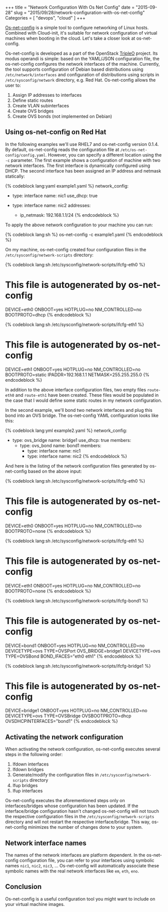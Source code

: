 +++
title = "Network Configuration With Os Net Config"
date = "2015-09-28"
slug = "2015/09/28/network-configuration-with-os-net-config"
Categories = [ "devops", "cloud" ]
+++

[Os-net-config](https://github.com/openstack/os-net-config "os-net-config") is a simple tool to configure networking of Linux hosts. Combined with Cloud-init, it's suitable for network configuration of virtual machines when booting in the cloud. Let's take a closer look at os-net-config.

<!--more-->

Os-net-config is developed as a part of the OpenStack [TripleO](https://wiki.openstack.org/wiki/TripleO "TripleO") project. Its modus operandi is simple: based on the YAML/JSON configuration file, the os-net-config configures the network interfaces of the machine. Currently, the tool supports configuration of Debian based distributions using `/etc/network/interfaces` and configuration of distributions using scripts in `/etc/sysconfig/network` directory, e.g. Red Hat. Os-net-config allows the user to:

1. Assign IP addresses to interfaces
2. Define static routes
3. Create VLAN subinterfaces
4. Create OVS bridges
5. Create OVS bonds (not implemented on Debian)

## Using os-net-config on Red Hat

In the following examples we'll use RHEL7 and os-net-config version 0.1.4. By default, os-net-config reads the configuration file at `/etc/os-net-config/config.yaml`. However, you can specify a different location using the `-c` parameter. The first example shows a configuration of machine with two network interfaces. The first interface is dynamically configured using DHCP. The second interface has been assigned an IP address and netmask statically:

{% codeblock lang:yaml example1.yaml %}
network_config:
  - type: interface
    name: nic1
    use_dhcp: true

  - type: interface
    name: nic2
    addresses:
      - ip_netmask: 192.168.1.1/24
{% endcodeblock %}

To apply the above network configuration to your machine you can run:

{% codeblock lang:sh %}
os-net-config -c example1.yaml
{% endcodeblock %}

On my machine, os-net-config created four configuration files in the `/etc/sysconfig/network-scripts` directory:

{% codeblock lang:sh /etc/sysconfig/network-scripts/ifcfg-eth0 %}
# This file is autogenerated by os-net-config
DEVICE=eth0
ONBOOT=yes
HOTPLUG=no
NM_CONTROLLED=no
BOOTPROTO=dhcp
{% endcodeblock %}

{% codeblock lang:sh /etc/sysconfig/network-scripts/ifcfg-eth1 %}
# This file is autogenerated by os-net-config
DEVICE=eth1
ONBOOT=yes
HOTPLUG=no
NM_CONTROLLED=no
BOOTPROTO=static
IPADDR=192.168.1.1
NETMASK=255.255.255.0
{% endcodeblock %}

In addition to the above interface configuration files, two empty files `route-eth0` and `route-eth1` have been created. These files would be populated in the case that I would define some static routes in my network configuration.

In the second example, we'll bond two network interfaces and plug this bond into an OVS bridge. The os-net-config YAML configuration looks like this:

{% codeblock lang:yml example2.yaml %}
network_config:
  - type: ovs_bridge
    name: bridge1
    use_dhcp: true
    members:
       - type: ovs_bond
         name: bond1
         members:
           - type: interface
             name: nic1
           - type: interface
             name: nic2
{% endcodeblock %}

And here is the listing of the network configuration files generated by os-net-config based on the above input:

{% codeblock lang:sh /etc/sysconfig/network-scripts/ifcfg-eth0 %}
# This file is autogenerated by os-net-config
DEVICE=eth0
ONBOOT=yes
HOTPLUG=no
NM_CONTROLLED=no
BOOTPROTO=none
{% endcodeblock %}

{% codeblock lang:sh /etc/sysconfig/network-scripts/ifcfg-eth1 %}
# This file is autogenerated by os-net-config
DEVICE=eth1
ONBOOT=yes
HOTPLUG=no
NM_CONTROLLED=no
BOOTPROTO=none
{% endcodeblock %}

{% codeblock lang:sh /etc/sysconfig/network-scripts/ifcfg-bond1 %}
# This file is autogenerated by os-net-config
DEVICE=bond1
ONBOOT=yes
HOTPLUG=no
NM_CONTROLLED=no
DEVICETYPE=ovs
TYPE=OVSPort
OVS_BRIDGE=bridge1
DEVICETYPE=ovs
TYPE=OVSBond
BOND_IFACES="eth0 eth1"
{% endcodeblock %}

{% codeblock lang:sh /etc/sysconfig/network-scripts/ifcfg-bridge1 %}
# This file is autogenerated by os-net-config
DEVICE=bridge1
ONBOOT=yes
HOTPLUG=no
NM_CONTROLLED=no
DEVICETYPE=ovs
TYPE=OVSBridge
OVSBOOTPROTO=dhcp
OVSDHCPINTERFACES="bond1"
{% endcodeblock %}

## Activating the network configuration

When activating the network configuration, os-net-config executes several steps in the following order:

1. Ifdown interfaces
2. Ifdown bridges
3. Generate/modify the configuration files in `/etc/sysconfig/network-scripts` directory
4. Ifup bridges
5. Ifup interfaces

Os-net-config executes the aforementioned steps only on interfaces/bridges whose configuration has been updated. If the interface/bridge configuration hasn't changed os-net-config will not touch the respective configuration files in the `/etc/sysconfig/network-scripts` directory and will not restart the respective interface/bridge. This way, os-net-config minimizes the number of changes done to your system.


## Network interface names

The names of the network interfaces are platform dependent. In the os-net-config configuration file, you can refer to your interfaces using symbolic names `nic1`, `nic2`, `nic3`, ... Os-net-config will automatically associate these symbolic names with the real network interfaces like `em`, `eth`, `eno`.

## Conclusion
Os-net-config is a useful configuration tool you might want to include on your virtual machine images.
